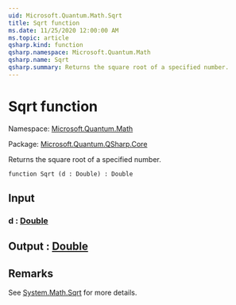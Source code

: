 ```yaml
---
uid: Microsoft.Quantum.Math.Sqrt
title: Sqrt function
ms.date: 11/25/2020 12:00:00 AM
ms.topic: article
qsharp.kind: function
qsharp.namespace: Microsoft.Quantum.Math
qsharp.name: Sqrt
qsharp.summary: Returns the square root of a specified number.
---
```


# Sqrt function

Namespace: [Microsoft.Quantum.Math](xref:Microsoft.Quantum.Math)

Package: [Microsoft.Quantum.QSharp.Core](https://nuget.org/packages/Microsoft.Quantum.QSharp.Core)


Returns the square root of a specified number.

```qsharp
function Sqrt (d : Double) : Double
```


## Input

### d : [Double](xref:microsoft.quantum.lang-ref.double)





## Output : [Double](xref:microsoft.quantum.lang-ref.double)



## Remarks

See [System.Math.Sqrt](https://docs.microsoft.com/dotnet/api/system.math.sqrt) for more details.